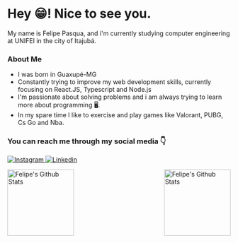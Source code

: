 # Hey 😁! Nice to see you.


<p>My name is Felipe Pasqua, and i'm currently studying computer engineering at UNIFEI in the city of Itajubá.</p>



### __About Me__

* I was born in Guaxupé-MG
* Constantly trying to improve my web development skills, currently focusing on React.JS, Typescript and Node.js
* I'm passionate about solving problems and i am always trying to learn more about programming 🖥️.
* In my spare time I like to exercise and play games like Valorant, PUBG, Cs Go and Nba.


### You can reach me through my social media 👇

[
![Instagram](https://img.shields.io/badge/Instagram-E4405F?style=for-the-badge&logo=instagram&logoColor=white)
](https://www.instagram.com/felipepasqua98/)
[
![Linkedin](https://img.shields.io/badge/LinkedIn-0077B5?style=for-the-badge&logo=linkedin&logoColor=white)
](https://www.linkedin.com/in/felipe-pasqua-rodrigues/)


<img align ="left" height="150"   alt="Felipe's Github Stats" src="https://github-readme-stats.vercel.app/api?username=felipepasq&theme=radical&hide=prs,issues,contribs&custom_title=Github%20Stats"/>
<img align ="right" height="150"  alt="Felipe's Github Stats" src="https://github-readme-stats.vercel.app/api/top-langs/?username=felipepasq&layout=compact&theme=radical"/>
